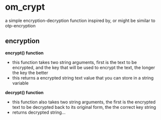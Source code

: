 # om_crypt
a simple encryption-decryption function inspired by, or might be similar to otp-encryption

## encryption

**encrypt() function**
  - this function takes two string arguments, first is the text to be encrypted, and the key that will be used to encrypt the text, the longer the key the better
  - this returns a encrypted string text value that you can store in a string variable
  
**decrypt() function**
  - this function also takes two string arguments, the first is the encrypted text to be decrypted back to its original form, the the correct key string
  - returns decrypted string...
  
